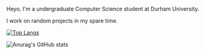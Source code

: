 Heyo, I'm a undergraduate Computer Science student at Durham University.

I work on random projects in my spare time.

[![Top Langs](https://github-readme-stats.vercel.app/api/top-langs/?username=SatapasT&layout=donut&hide=Mathematica,HTML,Makefile,Shaderlab,HLSL,PowerShell,Shell,CSS,Dockerfile&size_weight=0.05&count_weight=0.95)](https://github.com/SatapasT/github-readme-stats)

![Anurag's GitHub stats](https://github-readme-stats.vercel.app/api?username=SatapasT&show_icons=true&theme=transparent)
